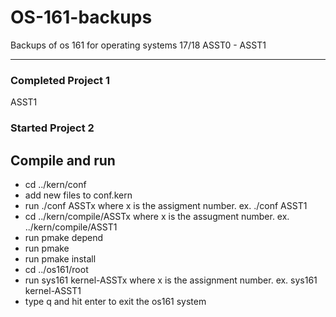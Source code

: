 # OS-161-backups
Backups of os 161 for operating systems 17/18
ASST0 - ASST1

----

### Completed Project 1
ASST1

### Started Project 2

## Compile and run


- cd ../kern/conf
- add new files to conf.kern
- run ./conf ASSTx where x is the assigment number. ex. ./conf ASST1
- cd ../kern/compile/ASSTx where x is the assugment number. ex. ../kern/compile/ASST1
- run pmake depend
- run pmake
- run pmake install
- cd ../os161/root
- run sys161 kernel-ASSTx where x is the assignment number. ex. sys161 kernel-ASST1
- type q and hit enter to exit the os161 system
